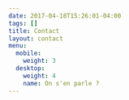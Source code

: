 ```yaml
---
date: 2017-04-18T15:26:01-04:00
tags: []
title: Contact
layout: contact
menu:
  mobile:
    weight: 3
  desktop:
    weight: 4
    name: On s'en parle ?
---
```


